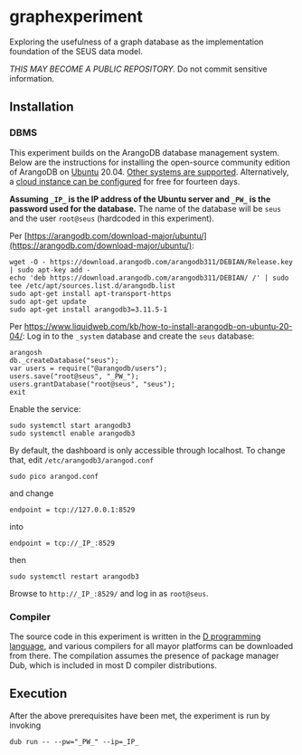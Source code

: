 # graphexperiment

Exploring the usefulness of a graph database as the implementation foundation of the SEUS data model.

*THIS MAY BECOME A PUBLIC REPOSITORY.* Do not commit sensitive information.

## Installation

### DBMS

This experiment builds on the ArangoDB database management system. Below are the instructions for installing the open-source community edition of ArangoDB on [Ubuntu](https://ubuntu.com/download/server) 20.04. [Other systems are supported](https://arangodb.com/download-major/). Alternatively, a [cloud instance can be configured](https://docs.arangodb.com/3.11/get-started/set-up-a-cloud-instance/) for free for fourteen days.

**Assuming `_IP_` is the IP address of the Ubuntu server and `_PW_` is the password used for the database.** The name of the database will be `seus` and the user `root@seus` (hardcoded in this experiment).

Per [https://arangodb.com/download-major/ubuntu/](https://arangodb.com/download-major/ubuntu/):

```
wget -O - https://download.arangodb.com/arangodb311/DEBIAN/Release.key | sudo apt-key add -
echo 'deb https://download.arangodb.com/arangodb311/DEBIAN/ /' | sudo tee /etc/apt/sources.list.d/arangodb.list
sudo apt-get install apt-transport-https
sudo apt-get update
sudo apt-get install arangodb3=3.11.5-1
```

Per https://www.liquidweb.com/kb/how-to-install-arangodb-on-ubuntu-20-04/: Log in to the `_system` database and create the `seus` database:

```
arangosh
db._createDatabase("seus");
var users = require("@arangodb/users");
users.save("root@seus", "_PW_");
users.grantDatabase("root@seus", "seus");
exit
```

Enable the service:
```
sudo systemctl start arangodb3
sudo systemctl enable arangodb3
```

By default, the dashboard is only accessible through localhost. To change that, edit `/etc/arangodb3/arangod.conf`

```
sudo pico arangod.conf
```
and change
```
endpoint = tcp://127.0.0.1:8529
```
into
```
endpoint = tcp://_IP_:8529
```
then
```
sudo systemctl restart arangodb3
```

Browse to `http://_IP_:8529/` and log in as `root@seus`.

### Compiler

The source code in this experiment is written in the [D programming language](https://dlang.org/), and various compilers for all mayor platforms can be downloaded from there. The compilation assumes the presence of package manager Dub, which is included in most D compiler distributions.

## Execution

After the above prerequisites have been met, the experiment is run by invoking
```
dub run -- --pw="_PW_" --ip=_IP_
```
